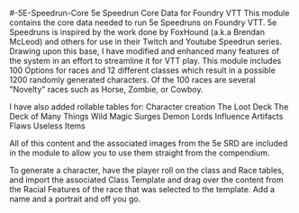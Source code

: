 #-5E-Speedrun-Core
5e Speedrun Core Data for Foundry VTT This module contains the core data needed to run 5e Speedruns on Foundry VTT. 5e Speedruns is inspired by the work done by FoxHound (a.k.a Brendan McLeod) and others for use in their Twitch and Youtube Speedrun series. Drawing upon this base, I have modified and enhanced many features of the system in an effort to streamline it for VTT play. This module includes 100 Options for races and 12 different classes which result in a possible 1200 randomly generated characters. Of the 100 races are several "Novelty" races such as Horse, Zombie, or Cowboy.

I have also added rollable tables for: Character creation The Loot Deck The Deck of Many Things Wild Magic Surges Demon Lords Influence Artifacts Flaws Useless Items

All of this content and the associated images from the 5e SRD are included in the module to allow you to use them straight from the compendium.

To generate a character, have the player roll on the class and Race tables, and import the associated Class Template and drag over the content from the Racial Features of the race that was selected to the template. Add a name and a portrait and off you go.
